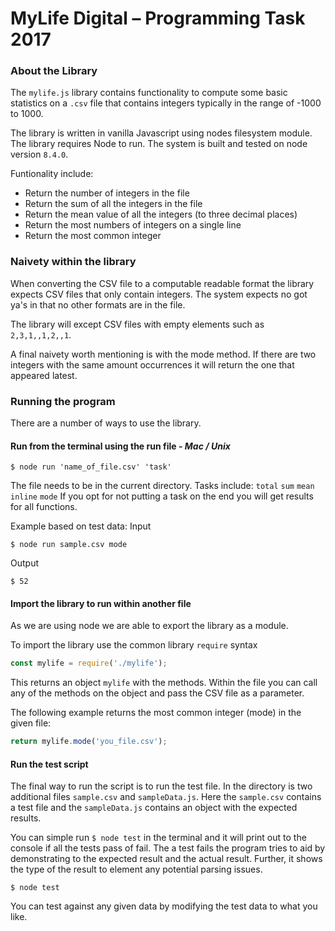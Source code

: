 MyLife Digital – Programming Task 2017
===================
### About the Library
The `mylife.js` library contains functionality to compute some basic statistics on a `.csv` file that contains integers typically in the range of -1000 to 1000.

The library is written in vanilla Javascript using nodes filesystem module. The library requires Node to run. The system is built and tested on node version `8.4.0`.

Funtionality include:

- Return the number of integers in the file
- Return the sum of all the integers in the file
- Return the mean value of all the integers (to three decimal places)
- Return the most numbers of integers on a single line
- Return the most common integer

### Naivety within the library
When converting the CSV file to a computable readable format the library expects CSV files that only contain integers. The system expects no got ya's in that no other formats are in the file.

The library will except CSV files with empty elements such as `2,3,1,,1,2,,1`.

A final naivety worth mentioning is with the mode method. If there are two integers with the same amount occurrences it will return the one that appeared latest.

### Running the program

There are a number of ways to use the library.

#### Run from the terminal using the run file - *Mac / Unix*
```shell
$ node run 'name_of_file.csv' 'task'
```
The file needs to be in the current directory.
Tasks include: `total` `sum` `mean` `inline` `mode`
If you opt for not putting a task on the end you will get results for all functions.

Example based on test data:
Input
```shell
$ node run sample.csv mode
```
Output
```shell
$ 52
```

#### Import the library to run within another file
As we are using node we are able to export the library as a module.

To import the library use the common library `require` syntax
```js
const mylife = require('./mylife');
```
This returns an object `mylife` with the methods.
Within the file you can call any of the methods on the object and pass the CSV file as a parameter.

The following example returns the most common integer (mode) in the given file:
```js
return mylife.mode('you_file.csv');
```

#### Run the test script
The final way to run the script is to run the test file. In the directory is two additional files `sample.csv` and `sampleData.js`. Here the `sample.csv` contains a test file and the `sampleData.js` contains an object with the expected results.

You can simple run `$ node test` in the terminal and it will print out to the console if all the tests pass of fail. The a test fails the program tries to aid by demonstrating to the expected result and the actual result. Further, it shows the type of the result to element any potential parsing issues.
```shell
$ node test
```
You can test against any given data by modifying the test data to what you like.
